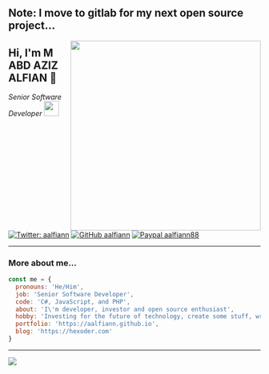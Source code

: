 <!--
**aalfiann/aalfiann** is a ✨ _special_ ✨ repository because its `README.md` (this file) appears on your GitHub profile.

Here are some ideas to get you started:

- 🔭 I’m currently working on ...
- 🌱 I’m currently learning ...
- 👯 I’m looking to collaborate on ...
- 🤔 I’m looking for help with ...
- 💬 Ask me about ...
- 📫 How to reach me: ...
- 😄 Pronouns: ...
- ⚡ Fun fact: ...
-->
<h2>Note: I move to gitlab for my next open source project...</h2>
<img src="https://github-readme-stats.vercel.app/api?username=aalfiann&show_icons=true&theme=radical" align="right" width="380">
<h2> Hi, I'm M ABD AZIZ ALFIAN 👋</h2>

<p><em>Senior Software Developer <img src="https://media.giphy.com/media/WUlplcMpOCEmTGBtBW/giphy.gif" width="30"><br>
</em></p>

[![Twitter: aalfiann](https://img.shields.io/twitter/follow/aalfiann?style=flat-square)](https://twitter.com/aalfiann)
[![GitHub aalfiann](https://img.shields.io/github/followers/aalfiann?label=follow%20github&style=flat-square)](https://github.com/aalfiann)
[![Paypal aalfiann88](https://img.shields.io/badge/$-support-ff69b4.svg?style=flat)](https://paypal.me/aalfiann88)

---

### More about me...

```js
const me = {
  pronouns: 'He/Him',
  job: 'Senior Software Developer',
  code: 'C#, JavaScript, and PHP',
  about: 'I\'m developer, investor and open source enthusiast',
  hobby: 'Investing for the future of technology, create some stuff, writing articles and contributing to other projects',
  portfolio: 'https://aalfiann.github.io',
  blog: 'https://hexoder.com'
}
```
---

![](https://github-readme-stats.vercel.app/api/top-langs/?username=aalfiann&layout=compact)
